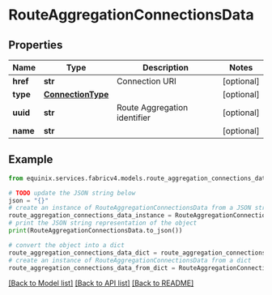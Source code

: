 # RouteAggregationConnectionsData


## Properties

Name | Type | Description | Notes
------------ | ------------- | ------------- | -------------
**href** | **str** | Connection URI | [optional] 
**type** | [**ConnectionType**](ConnectionType.md) |  | [optional] 
**uuid** | **str** | Route Aggregation identifier | [optional] 
**name** | **str** |  | [optional] 

## Example

```python
from equinix.services.fabricv4.models.route_aggregation_connections_data import RouteAggregationConnectionsData

# TODO update the JSON string below
json = "{}"
# create an instance of RouteAggregationConnectionsData from a JSON string
route_aggregation_connections_data_instance = RouteAggregationConnectionsData.from_json(json)
# print the JSON string representation of the object
print(RouteAggregationConnectionsData.to_json())

# convert the object into a dict
route_aggregation_connections_data_dict = route_aggregation_connections_data_instance.to_dict()
# create an instance of RouteAggregationConnectionsData from a dict
route_aggregation_connections_data_from_dict = RouteAggregationConnectionsData.from_dict(route_aggregation_connections_data_dict)
```
[[Back to Model list]](../README.md#documentation-for-models) [[Back to API list]](../README.md#documentation-for-api-endpoints) [[Back to README]](../README.md)


